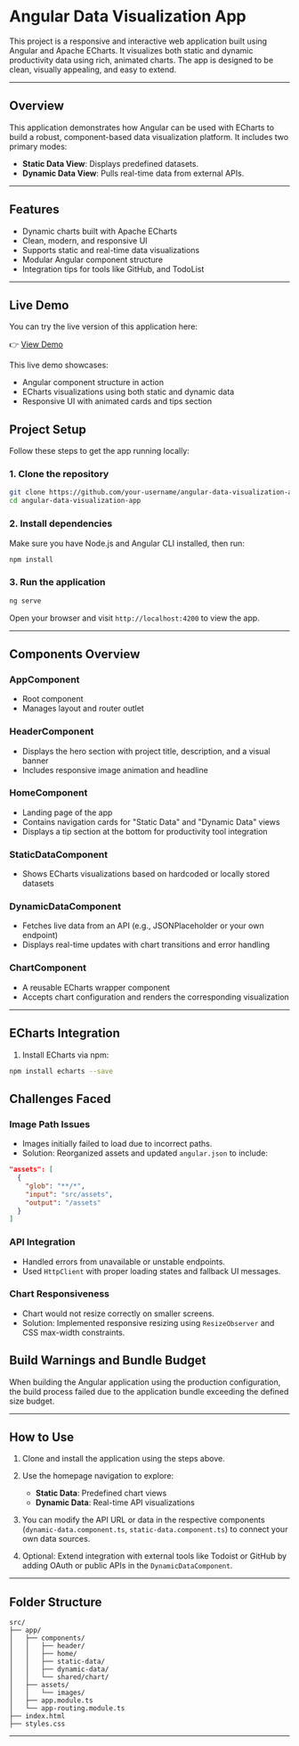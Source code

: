 # Angular Data Visualization App

This project is a responsive and interactive web application built using Angular and Apache ECharts. It visualizes both static and dynamic productivity data using rich, animated charts. The app is designed to be clean, visually appealing, and easy to extend.

---

## Overview

This application demonstrates how Angular can be used with ECharts to build a robust, component-based data visualization platform. It includes two primary modes:

- **Static Data View**: Displays predefined datasets.
- **Dynamic Data View**: Pulls real-time data from external APIs.

---

## Features

- Dynamic charts built with Apache ECharts  
- Clean, modern, and responsive UI  
- Supports static and real-time data visualizations  
- Modular Angular component structure  
- Integration tips for tools like GitHub, and TodoList

---

## Live Demo

You can try the live version of this application here:

👉 [View Demo](https://dataviewangular.netlify.app/)



This live demo showcases:
- Angular component structure in action
- ECharts visualizations using both static and dynamic data
- Responsive UI with animated cards and tips section


## Project Setup

Follow these steps to get the app running locally:

### 1. Clone the repository

```bash
git clone https://github.com/your-username/angular-data-visualization-app.git
cd angular-data-visualization-app
```

### 2. Install dependencies

Make sure you have Node.js and Angular CLI installed, then run:

```bash
npm install
```

### 3. Run the application

```bash
ng serve
```

Open your browser and visit `http://localhost:4200` to view the app.

---

## Components Overview

### AppComponent
- Root component  
- Manages layout and router outlet

### HeaderComponent
- Displays the hero section with project title, description, and a visual banner  
- Includes responsive image animation and headline

### HomeComponent
- Landing page of the app  
- Contains navigation cards for "Static Data" and "Dynamic Data" views  
- Displays a tip section at the bottom for productivity tool integration

### StaticDataComponent
- Shows ECharts visualizations based on hardcoded or locally stored datasets

### DynamicDataComponent
- Fetches live data from an API (e.g., JSONPlaceholder or your own endpoint)  
- Displays real-time updates with chart transitions and error handling

### ChartComponent
- A reusable ECharts wrapper component  
- Accepts chart configuration and renders the corresponding visualization

---

## ECharts Integration

1. Install ECharts via npm:

```bash
npm install echarts --save
```


## Challenges Faced

### Image Path Issues
- Images initially failed to load due to incorrect paths.  
- Solution: Reorganized assets and updated `angular.json` to include:

```json
"assets": [
  {
    "glob": "**/*",
    "input": "src/assets",
    "output": "/assets"
  }
]
```



### API Integration
- Handled errors from unavailable or unstable endpoints.  
- Used `HttpClient` with proper loading states and fallback UI messages.

### Chart Responsiveness
- Chart would not resize correctly on smaller screens.  
- Solution: Implemented responsive resizing using `ResizeObserver` and CSS max-width constraints.

## Build Warnings and Bundle Budget

When building the Angular application using the production configuration, the build process failed due to the application bundle exceeding the defined size budget.







---

## How to Use

1. Clone and install the application using the steps above.

2. Use the homepage navigation to explore:
   - **Static Data**: Predefined chart views
   - **Dynamic Data**: Real-time API visualizations

3. You can modify the API URL or data in the respective components (`dynamic-data.component.ts`, `static-data.component.ts`) to connect your own data sources.

4. Optional: Extend integration with external tools like Todoist or GitHub by adding OAuth or public APIs in the `DynamicDataComponent`.

---

## Folder Structure

```
src/
├── app/
│   ├── components/
│   │   ├── header/
│   │   ├── home/
│   │   ├── static-data/
│   │   ├── dynamic-data/
│   │   └── shared/chart/
│   ├── assets/
│   │   └── images/
│   ├── app.module.ts
│   └── app-routing.module.ts
├── index.html
├── styles.css
```

---



